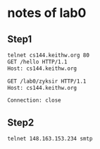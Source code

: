 # notes of lab0

## Step1

```bash
telnet cs144.keithw.org 80
GET /hello HTTP/1.1
Host: cs144.keithw.org

GET /lab0/zyksir HTTP/1.1
Host: cs144.keithw.org

Connection: close
```

## Step2

```bash
telnet 148.163.153.234 smtp
```
